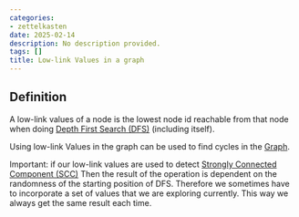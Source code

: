 ```yaml
---
categories:
- zettelkasten
date: 2025-02-14
description: No description provided.
tags: []
title: Low-link Values in a graph
---
```


## Definition

A low-link values of a node is the lowest node id reachable from that node when doing [Depth First Search (DFS)](Depth%20First%20Search%20(DFS).md) (including itself).

Using low-link Values in the graph can be used to find cycles in the [Graph](Graph.md).

Important: if our low-link values are used to detect [Strongly Connected Component (SCC)](Strongly%20Connected%20Component%20(SCC).md) Then the result of the operation is dependent on the randomness of the starting position of DFS. Therefore we sometimes have to incorporate a set of values that we are exploring currently. This way we always get the same result each time.
